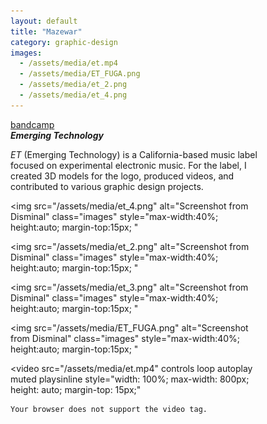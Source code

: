 ```yaml
---
layout: default
title: "Mazewar"
category: graphic-design
images:
  - /assets/media/et.mp4
  - /assets/media/ET_FUGA.png
  - /assets/media/et_2.png
  - /assets/media/et_4.png
---
```


<!-- Links -->
<div style="margin-top: 10px;">
    <a href="https://emergingtechnology.bandcamp.com" target="_blank" style="margin-right: 10px;">bandcamp</a>
</div>

<div id="img-1" class="mb-4" style="max-width: 80%;">

  <!-- Title and Year -->
  <div style="display: flex; justify-content: space-between; align-items: baseline;">
    <h5 style="margin: 0;">Emerging Technology</h5>
    <!--<span style="font-size: 0.9rem; color: #666;"></span>-->
  </div>

  <!-- Description -->
  <p class="post-paragraph">
      <em>ET</em> (Emerging Technology) is a California-based music label focused on experimental electronic music. For the label, I created 3D models for the logo, produced videos, and contributed to various graphic design projects.
  </p>

  <img
    src="/assets/media/et_4.png"
    alt="Screenshot from Disminal"
    class="images"
    style="max-width:40%; height:auto; margin-top:15px; "
  >

  <img
    src="/assets/media/et_2.png"
    alt="Screenshot from Disminal"
    class="images"
    style="max-width:40%; height:auto; margin-top:15px; "
  >
  <img
    src="/assets/media/et_3.png"
    alt="Screenshot from Disminal"
    class="images"
    style="max-width:40%; height:auto; margin-top:15px; "
  >
  <img
    src="/assets/media/ET_FUGA.png"
    alt="Screenshot from Disminal"
    class="images"
    style="max-width:40%; height:auto; margin-top:15px; "
  >


  <!-- Video -->
<video
    src="/assets/media/et.mp4"
    controls
    loop
    autoplay
    muted
    playsinline
    style="width: 100%; max-width: 800px; height: auto; margin-top: 15px;"
>
    Your browser does not support the video tag.
</video>
</div>

